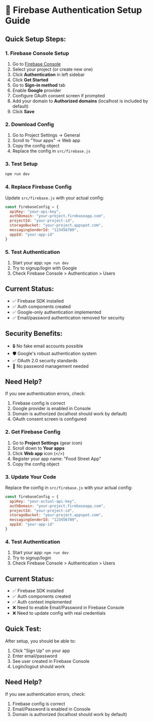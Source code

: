 # 🔐 Firebase Authentication Setup Guide

## Quick Setup Steps:

### 1. Firebase Console Setup
1. Go to [Firebase Console](https://console.firebase.google.com)
2. Select your project (or create new one)
3. Click **Authentication** in left sidebar
4. Click **Get Started**
5. Go to **Sign-in method** tab
6. Enable **Google** provider
7. Configure OAuth consent screen if prompted
8. Add your domain to **Authorized domains** (localhost is included by default)
9. Click **Save**

### 2. Download Config
1. Go to Project Settings → General
2. Scroll to "Your apps" → Web app
3. Copy the config object
4. Replace the config in `src/firebase.js`

### 3. Test Setup
```bash
npm run dev
```

### 4. Replace Firebase Config
Update `src/firebase.js` with your actual config:
```javascript
const firebaseConfig = {
  apiKey: "your-api-key",
  authDomain: "your-project.firebaseapp.com",
  projectId: "your-project-id",
  storageBucket: "your-project.appspot.com",
  messagingSenderId: "123456789",
  appId: "your-app-id"
}
```

### 5. Test Authentication
1. Start your app: `npm run dev`
2. Try to signup/login with Google
3. Check Firebase Console > Authentication > Users

## Current Status:
- ✅ Firebase SDK installed
- ✅ Auth components created  
- ✅ Google-only authentication implemented
- ✅ Email/password authentication removed for security

## Security Benefits:
- 🔒 No fake email accounts possible
- 🛡️ Google's robust authentication system
- ✅ OAuth 2.0 security standards
- 🚫 No password management needed

## Need Help?
If you see authentication errors, check:
1. Firebase config is correct
2. Google provider is enabled in Console
3. Domain is authorized (localhost should work by default)
4. OAuth consent screen is configured

### 2. Get Firebase Config
1. Go to **Project Settings** (gear icon)
2. Scroll down to **Your apps**
3. Click **Web app** icon (</>)
4. Register your app name: "Food Street App"
5. Copy the config object

### 3. Update Your Code
Replace the config in `src/firebase.js` with your actual config:

```javascript
const firebaseConfig = {
  apiKey: "your-actual-api-key",
  authDomain: "your-project.firebaseapp.com", 
  projectId: "your-project-id",
  storageBucket: "your-project.appspot.com",
  messagingSenderId: "123456789",
  appId: "your-app-id"
}
```

### 4. Test Authentication
1. Start your app: `npm run dev`
2. Try to signup/login
3. Check Firebase Console > Authentication > Users

## Current Status:
- ✅ Firebase SDK installed
- ✅ Auth components created  
- ✅ Auth context implemented
- ❌ Need to enable Email/Password in Firebase Console
- ❌ Need to update config with real credentials

## Quick Test:
After setup, you should be able to:
1. Click "Sign Up" on your app
2. Enter email/password  
3. See user created in Firebase Console
4. Login/logout should work

## Need Help?
If you see authentication errors, check:
1. Firebase config is correct
2. Email/Password is enabled in Console
3. Domain is authorized (localhost should work by default)